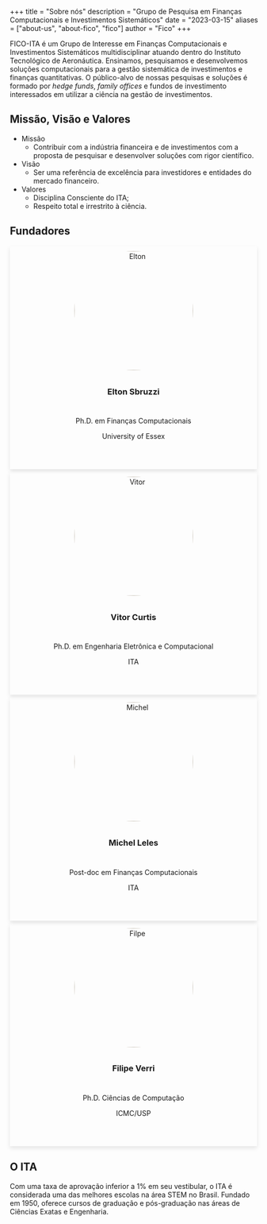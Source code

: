 +++
title = "Sobre nós"
description = "Grupo de Pesquisa em Finanças Computacionais e Investimentos Sistemáticos"
date = "2023-03-15"
aliases = ["about-us", "about-fico", "fico"]
author = "Fico"
+++

FICO-ITA é um Grupo de Interesse em Finanças Computacionais e Investimentos Sistemáticos multidisciplinar atuando dentro do Instituto Tecnológico de Aeronáutica. Ensinamos, pesquisamos e desenvolvemos soluções computacionais para a gestão sistemática de investimentos e finanças quantitativas. O público-alvo de nossas pesquisas e soluções é formado por *hedge funds*, *family offices* e fundos de investimento interessados em utilizar a ciência na gestão de investimentos.

## Missão, Visão e Valores

- Missão
  - Contribuir com a indústria financeira e de investimentos com a proposta de pesquisar e desenvolver soluções com rigor científico.
- Visão
  - Ser uma referência de excelência para investidores e entidades do mercado financeiro.
- Valores
  - Disciplina Consciente do ITA;
  - Respeito total e irrestrito à ciência.

## Fundadores

<style>
.card {
  box-shadow: 0 4px 8px 0 rgba(0, 0, 0, 0.1);
  margin: 0 5px 5px 0;
  text-align: center;

  display: flex;
  flex-direction: column;
  justify-content: space-between;
  align-items: center;

  flex-basis: 0;
  flex-grow: 1;
}

.card:hover {
  opacity: 0.9;
  --tw-translate-y: -0.25rem;
  transform: translate(var(--tw-translate-x), var(--tw-translate-y)) rotate(var(--tw-rotate)) skewX(var(--tw-skew-x)) skewY(var(--tw-skew-y)) scaleX(var(--tw-scale-x)) scaleY(var(--tw-scale-y));
}

.card img {
  border-radius: 50%;
  filter: sepia(20%);

  padding: 10px;
  width: 15rem;
  height: 15rem;
  object-fit: contain;
  margin: 0 auto;
}

.card .person-diploma {
  margin: 10px 0;
}

.card .person-links {
  margin: 14px 0 20px 0;
}

.card .person-links a {
  text-decoration: none;
  font-size: 1.5rem;
}
</style>

<div class="listfounders">
  <div class="card">
    <div class="person-img">
      <img src="/img/team/elton.png" alt="Elton"><h3>Elton Sbruzzi</h3>
    </div>
    <div class="person-diploma">
      <p>Ph.D. em Finanças Computacionais</p>
      <p>University of Essex</p>
    </div>
    <div class="person-links">
      <a href="https://www.linkedin.com/in/eltonsbruzzi/" target="_blank"><i class="fa-brands fa-linkedin"></i></a>
    </div>
  </div>

  <div class="card">
    <div class="person-img">
      <img src="/img/team/vitor.png" alt="Vitor"><h3>Vitor Curtis</h3>
    </div>
    <div class="person-diploma">
      <p>Ph.D. em Engenharia Eletrônica e Computacional</p>
      <p>ITA</p>
    </div>
    <div class="person-links">
      <a href="https://www.linkedin.com/in/vitor-curtis/" target="_blank"><i class="fa-brands fa-linkedin"></i></a>
    </div>
  </div>

  <div class="card">
    <div class="person-img">
      <img src="/img/team/michel.png" alt="Michel"><h3>Michel Leles</h3>
    </div>
    <div class="person-diploma">
      <p>Post-doc em Finanças Computacionais</p>
      <p>ITA</p>
    </div>
    <div class="person-links">
      <a href="https://www.linkedin.com/in/michel-leles/" target="_blank"><i class="fa-brands fa-linkedin"></i></a>
    </div>
  </div>

  <div class="card">
    <div class="person-img">
      <img src="/img/team/filipe.png" alt="Filpe"><h3>Filipe Verri</h3>
    </div>
    <div class="person-diploma">
      <p>Ph.D. Ciências de Computação</p>
      <p>ICMC/USP</p>
    </div>
    <div class="person-links">
      <a href="https://www.linkedin.com/in/filipe-verri-01bba6181/" target="_blank"><i class="fa-brands fa-linkedin"></i></a>
    </div>
  </div>
</div>

## O ITA

Com uma taxa de aprovação inferior a 1% em seu vestibular, o ITA é considerada uma das melhores escolas na área STEM no Brasil. Fundado em 1950, oferece cursos de graduação e pós-graduação nas áreas de Ciências Exatas e Engenharia.
